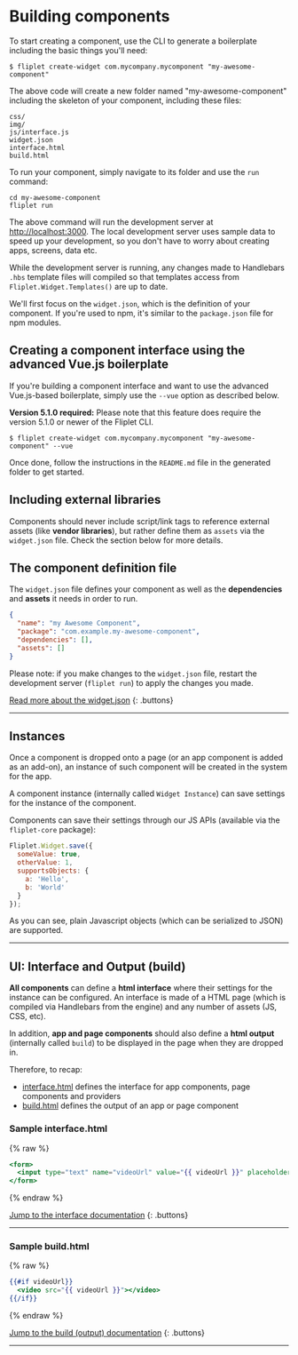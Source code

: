 # Building components

To start creating a component, use the CLI to generate a boilerplate including the basic things you'll need:

```
$ fliplet create-widget com.mycompany.mycomponent "my-awesome-component"
```

The above code will create a new folder named "my-awesome-component" including the skeleton of your component, including these files:

```
css/
img/
js/interface.js
widget.json
interface.html
build.html
```

To run your component, simply navigate to its folder and use the `run` command:

```
cd my-awesome-component
fliplet run
```

The above command will run the development server at [http://localhost:3000](http://localhost:3000). The local development server uses sample data to speed up your development, so you don't have to worry about creating apps, screens, data etc.

While the development server is running, any changes made to Handlebars `.hbs` template files will compiled so that templates access from `Fliplet.Widget.Templates()` are up to date.

We'll first focus on the `widget.json`, which is the definition of your component. If you're used to npm, it's similar to the `package.json` file for npm modules.

## Creating a component interface using the advanced Vue.js boilerplate

If you're building a component interface and want to use the advanced Vue.js-based boilerplate, simply use the `--vue` option as described below.

<p class="warning"><strong>Version 5.1.0 required:</strong> Please note that this feature does require the version 5.1.0 or newer of the Fliplet CLI.</p>

```
$ fliplet create-widget com.mycompany.mycomponent "my-awesome-component" --vue
```

Once done, follow the instructions in the `README.md` file in the generated folder to get started.

## Including external libraries

Components should never include script/link tags to reference external assets (like **vendor libraries**), but rather define them as `assets` via the `widget.json` file. Check the section below for more details.

## The component definition file

The `widget.json` file defines your component as well as the **dependencies** and **assets** it needs in order to run.

```json
{
  "name": "my Awesome Component",
  "package": "com.example.my-awesome-component",
  "dependencies": [],
  "assets": []
}
```

Please note: if you make changes to the `widget.json` file, restart the development server (`fliplet run`) to apply the changes you made.

[Read more about the widget.json](components/Definition.md)
{: .buttons}

---

## Instances

Once a component is dropped onto a page (or an app component is added as an add-on), an instance of such component will be created in the system for the app.

A component instance (internally called `Widget Instance`) can save settings for the instance of the component.

Components can save their settings through our JS APIs (available via the `fliplet-core` package):

```js
Fliplet.Widget.save({
  someValue: true,
  otherValue: 1,
  supportsObjects: {
    a: 'Hello',
    b: 'World'
  }
});
```

As you can see, plain Javascript objects (which can be serialized to JSON) are supported.

---

## UI: Interface and Output (build)

**All components** can define a **html interface** where their settings for the instance can be configured. An interface is made of a HTML page (which is compiled via Handlebars from the engine) and any number of assets (JS, CSS, etc).

In addition, **app and page components** should also define a **html output** (internally called `build`) to be displayed in the page when they are dropped in.

Therefore, to recap:

- [interface.html](components/Interface) defines the interface for app components, page components and providers
- [build.html](components/Build-output) defines the output of an app or page component

### Sample interface.html

{% raw %}
```handlebars
<form>
  <input type="text" name="videoUrl" value="{{ videoUrl }}" placeholder="A video url" />
</form>
```
{% endraw %}

[Jump to the interface documentation](components/Interface.md)
{: .buttons}

---

### Sample build.html

{% raw %}
```handlebars
{{#if videoUrl}}
  <video src="{{ videoUrl }}"></video>
{{/if}}
```
{% endraw %}

[Jump to the build (output) documentation](components/Build-output.md)
{: .buttons}

---


